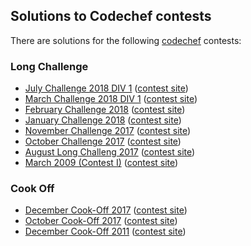 ## Solutions to Codechef contests

There are solutions for the following [codechef](https://www.codechef.com/) contests:

### Long Challenge

* [July Challenge 2018 DIV 1](july18a) ([contest site](https://www.codechef.com/JULY18A))
* [March Challenge 2018 DIV 1](march18a) ([contest site](https://www.codechef.com/MARCH18A/))
* [February Challenge 2018](feb18) ([contest site](https://www.codechef.com/FEB18))
* [January Challenge 2018](jan18) ([contest site](https://www.codechef.com/JAN18))
* [November Challenge 2017](nov17) ([contest site](https://www.codechef.com/NOV17))
* [October Challenge 2017](oct17) ([contest site](https://www.codechef.com/OCT17))
* [August Long Challeng 2017](aug17) ([contest site](https://www.codechef.com/AUG17))
* [March 2009 (Contest I)](march09) ([contest site](https://www.codechef.com/MARCH09))

### Cook Off

* [December Cook-Off 2017](cook89) ([contest site](https://www.codechef.com/COOK89))
* [October Cook-Off 2017](cook87) ([contest site](https://www.codechef.com/COOK87))
* [December Cook-Off 2011](cook17) ([contest site](https://www.codechef.com/COOK17))
